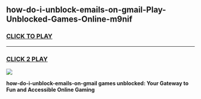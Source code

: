 
## how-do-i-unblock-emails-on-gmail-Play-Unblocked-Games-Online-m9nif
<h3>
<a href="https://premium76.site?title=how-do-i-unblock-emails-on-gmail&ref=25A">CLICK TO PLAY</a></h3>
<hr>

<h3>
<a href="https://premium76.site?title=how-do-i-unblock-emails-on-gmail&ref=25A">CLICK 2 PLAY</a>
  
</h3>

<a href="https://premium76.site?title=how-do-i-unblock-emails-on-gmail&ref=25A"><img src="https://clearcache.store/games.png"></a>


**how-do-i-unblock-emails-on-gmail games unblocked: Your Gateway to Fun and Accessible Online Gaming**
